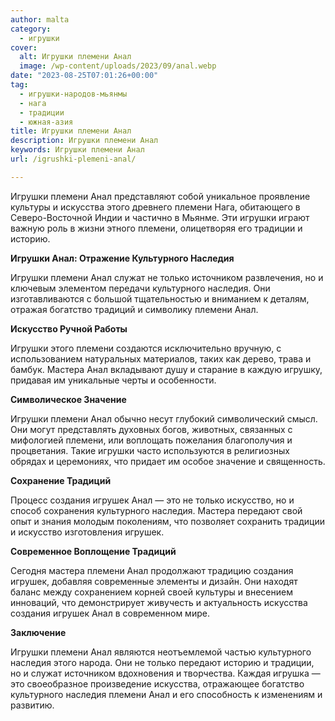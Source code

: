 ```yaml
---
author: malta
category:
  - игрушки
cover:
  alt: Игрушки племени Анал
  image: /wp-content/uploads/2023/09/anal.webp
date: "2023-08-25T07:01:26+00:00"
tag:
  - игрушки-народов-мьянмы
  - нага
  - традиции
  - южная-азия
title: Игрушки племени Анал
description: Игрушки племени Анал
keywords: Игрушки племени Анал
url: /igrushki-plemeni-anal/

---
```

Игрушки племени Анал представляют собой уникальное проявление культуры и искусства этого древнего племени Нага, обитающего в Северо-Восточной Индии и частично в Мьянме. Эти игрушки играют важную роль в жизни этного племени, олицетворяя его традиции и историю.

**Игрушки Анал: Отражение Культурного Наследия**

Игрушки племени Анал служат не только источником развлечения, но и ключевым элементом передачи культурного наследия. Они изготавливаются с большой тщательностью и вниманием к деталям, отражая богатство традиций и символику племени Анал.

**Искусство Ручной Работы**

Игрушки этого племени создаются исключительно вручную, с использованием натуральных материалов, таких как дерево, трава и бамбук. Мастера Анал вкладывают душу и старание в каждую игрушку, придавая им уникальные черты и особенности.

**Символическое Значение**

Игрушки племени Анал обычно несут глубокий символический смысл. Они могут представлять духовных богов, животных, связанных с мифологией племени, или воплощать пожелания благополучия и процветания. Такие игрушки часто используются в религиозных обрядах и церемониях, что придает им особое значение и священность.

**Сохранение Традиций**

Процесс создания игрушек Анал — это не только искусство, но и способ сохранения культурного наследия. Мастера передают свой опыт и знания молодым поколениям, что позволяет сохранить традиции и искусство изготовления игрушек.

**Современное Воплощение Традиций**

Сегодня мастера племени Анал продолжают традицию создания игрушек, добавляя современные элементы и дизайн. Они находят баланс между сохранением корней своей культуры и внесением инноваций, что демонстрирует живучесть и актуальность искусства создания игрушек Анал в современном мире.

**Заключение**

Игрушки племени Анал являются неотъемлемой частью культурного наследия этого народа. Они не только передают историю и традиции, но и служат источником вдохновения и творчества. Каждая игрушка — это своеобразное произведение искусства, отражающее богатство культурного наследия племени Анал и его способность к изменениям и развитию.
